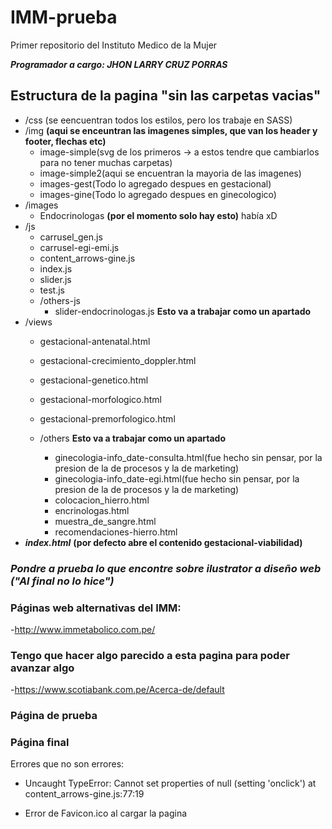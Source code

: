 # IMM-prueba
Primer repositorio del Instituto Medico de la Mujer


***Programador a cargo: JHON LARRY CRUZ PORRAS***

## Estructura de la pagina "sin las carpetas vacias"

- /css (se eencuentran todos los estilos, pero los trabaje en SASS)
- /img **(aqui se enceuntran las imagenes simples, que van los header y footer, flechas etc)**
    - image-simple(svg de los primeros -> a estos tendre que cambiarlos para no tener muchas carpetas)
    - image-simple2(aqui se encuentran la mayoria de las imagenes)
    - images-gest(Todo lo agregado despues en gestacional)
    - images-gine(Todo lo agregado despues en ginecologico)
- /images
    - Endocrinologas **(por el momento solo hay esto)** había xD
- /js
    - carrusel_gen.js
    - carrusel-egi-emi.js
    - content_arrows-gine.js
    - index.js
    - slider.js
    - test.js
    - /others-js
        - slider-endocrinologas.js **Esto va a trabajar como un apartado**
- /views
    - gestacional-antenatal.html
    - gestacional-crecimiento_doppler.html
    - gestacional-genetico.html
    - gestacional-morfologico.html
    - gestacional-premorfologico.html

    - /others **Esto va a trabajar como un apartado**
        - ginecologia-info_date-consulta.html(fue hecho sin pensar, por la presion de la de procesos y la de marketing)
        - ginecologia-info_date-egi.html(fue hecho sin pensar, por la presion de la de procesos y la de marketing)
        - colocacion_hierro.html 
        - encrinologas.html
        - muestra_de_sangre.html
        - recomendaciones-hierro.html
- ***index.html***  **(por defecto abre el contenido gestacional-viabilidad)**


### ***Pondre a prueba lo que encontre sobre ilustrator a diseño web ("Al final no lo hice")***

### Páginas web alternativas del IMM:
-http://www.immetabolico.com.pe/

### Tengo que hacer algo parecido a esta pagina para poder avanzar algo
-https://www.scotiabank.com.pe/Acerca-de/default

### Página de prueba

### Página final


Errores que no son errores:
- Uncaught TypeError: Cannot set properties of null (setting 'onclick')
    at content_arrows-gine.js:77:19

- Error de Favicon.ico al cargar la pagina